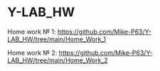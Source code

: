 # Y-LAB_HW

Home work № 1: https://github.com/Mike-P63/Y-LAB_HW/tree/main/Home_Work_1

Home work № 2: https://github.com/Mike-P63/Y-LAB_HW/tree/main/Home_Work_2
